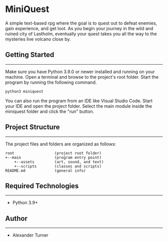 # MiniQuest
A simple text-based rpg where the goal is to quest out to defeat enemies, gain experience, and get loot. As you begin your journey in the wild and ruined city of Lastholm, eventually your quest takes you all the way to the mysteries live volcano close by.

## Getting Started
---
Make sure you have Python 3.9.0 or newer installed and running on your machine. Open a terminal and browse to the project's root folder. Start the program by running the following command.
```
python3 miniquest
```
You can also run the program from an IDE like Visual Studio Code. Start your IDE and open the project folder. Select the main module inside the miniquest folder and click the "run" button.

## Project Structure
---
The project files and folders are organized as follows:
```
root                  (project root folder)
+--main               (program entry point)
    +--assets         (art, sound, and text)
    +--scripts        (classes and scripts)
README.md             (general info)
```

## Required Technologies
---
* Python 3.9+

## Author
---
* Alexander Turner
